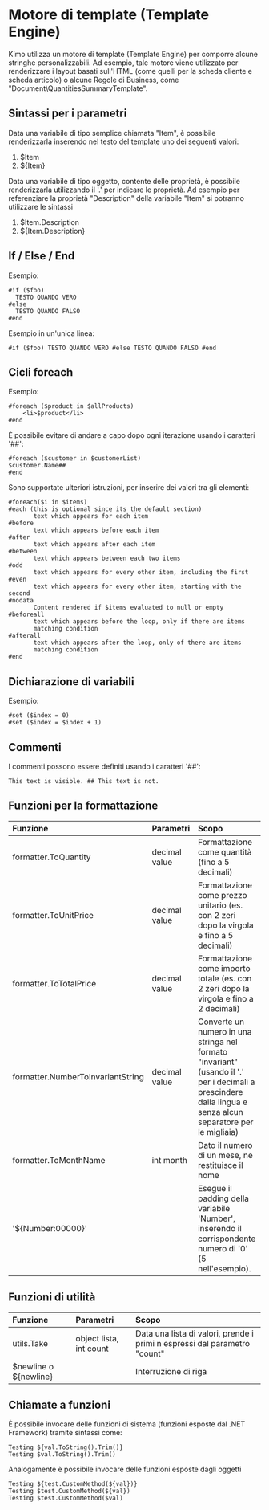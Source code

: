 # Motore di template \(Template Engine\)

Kimo utilizza un motore di template \(Template Engine\) per comporre alcune stringhe personalizzabili. Ad esempio, tale motore viene utilizzato per renderizzare i layout basati sull'HTML \(come quelli per la scheda cliente e scheda articolo\) o alcune Regole di Business, come  "Document\QuantitiesSummaryTemplate".

## Sintassi per i parametri

Data una variabile di tipo semplice chiamata "Item", è possibile renderizzarla inserendo nel testo del template uno dei seguenti valori:

1. $Item
2. ${Item}

Data una variabile di tipo oggetto, contente delle proprietà, è possibile renderizzarla utilizzando il '.' per indicare le proprietà. Ad esempio per referenziare la proprietà "Description" della variabile "Item" si potranno utilizzare le sintassi

1. $Item.Description
2. ${Item.Description}

## If / Else / End

Esempio:

```text
#if ($foo)
  TESTO QUANDO VERO
#else
  TESTO QUANDO FALSO
#end
```

Esempio in un'unica linea:

```text
#if ($foo) TESTO QUANDO VERO #else TESTO QUANDO FALSO #end
```

## Cicli foreach

Esempio:

```text
#foreach ($product in $allProducts)
    <li>$product</li>
#end
```

È possibile evitare di andare a capo dopo ogni iterazione usando i caratteri '\#\#':

```text
#foreach ($customer in $customerList)
$customer.Name##
#end
```

Sono supportate ulteriori istruzioni, per inserire dei valori tra gli elementi:

```text
#foreach($i in $items)
#each (this is optional since its the default section)
       text which appears for each item
#before
       text which appears before each item
#after
       text which appears after each item
#between
       text which appears between each two items
#odd
       text which appears for every other item, including the first
#even
       text which appears for every other item, starting with the second
#nodata
       Content rendered if $items evaluated to null or empty
#beforeall
       text which appears before the loop, only if there are items
       matching condition
#afterall
       text which appears after the loop, only of there are items
       matching condition
#end
```

## Dichiarazione di variabili

Esempio:

```text
#set ($index = 0)
#set ($index = $index + 1)
```

## Commenti

I commenti possono essere definiti usando i caratteri '\#\#':

`This text is visible. ## This text is not.`

## Funzioni per la formattazione

| Funzione | Parametri | Scopo |
| :--- | :--- | :--- |
| formatter.ToQuantity | decimal value | Formattazione come quantità \(fino a 5 decimali\) |
| formatter.ToUnitPrice | decimal value | Formattazione come prezzo unitario \(es. con 2 zeri dopo la virgola e fino a 5 decimali\) |
| formatter.ToTotalPrice | decimal value | Formattazione come importo totale \(es. con 2 zeri dopo la virgola e fino a 2 decimali\) |
| formatter.NumberToInvariantString | decimal value | Converte un numero in una stringa nel formato "invariant" \(usando il '.' per i decimali a prescindere dalla lingua e senza alcun separatore per le migliaia\) |
| formatter.ToMonthName | int month | Dato il numero di un mese, ne restituisce il nome |
| '${Number:00000}' |  | Esegue il padding della variabile 'Number', inserendo il corrispondente numero di '0' \(5 nell'esempio\). |

## Funzioni di utilità

| Funzione | Parametri | Scopo |
| :--- | :--- | :--- |
| utils.Take | object lista, int count | Data una lista di valori, prende i primi n espressi dal parametro "count" |
| $newline o ${newline} |  | Interruzione di riga |

## Chiamate a funzioni

È possibile invocare delle funzioni di sistema \(funzioni esposte dal .NET Framework\) tramite sintassi come:

```text
Testing ${val.ToString().Trim()}
Testing $val.ToString().Trim()
```

Analogamente è possibile invocare delle funzioni esposte dagli oggetti

```text
Testing ${test.CustomMethod(${val})}
Testing $test.CustomMethod(${val})
Testing $test.CustomMethod($val)
```

